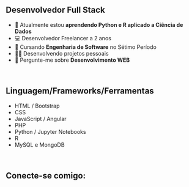 <div>
  <h2>Desenvolvedor Full Stack</h2>
  <ul>
    <li>🌱 Atualmente estou <strong>aprendendo Python e R aplicado a Ciência de Dados</strong></li>
    <li>💻 Desenvolvedor Freelancer a 2 anos</li>
    <li>📝 Cursando <strong>Engenharia de Software</strong> no Sétimo Período</li>
    <li>✍🏻 Desenvolvendo projetos pessoais</li>
    <li>💬 Pergunte-me sobre <strong>Desenvolvimento WEB</strong>  </li>
  </ul>
</div>

<br>

<div>
  <h2>Linguagem/Frameworks/Ferramentas</h2>
  <ul>
    <li>HTML / Bootstrap</li>
    <li>CSS</li>
    <li>JavaScript / Angular</li>
    <li>PHP</li>
    <li>Python / Jupyter Notebooks</li>
    <li>R</li>
    <li>MySQL e MongoDB</li>
  </ul>
</div>

<br>

<div>
  <h2>Conecte-se comigo:  </h2>
  <a><i class="fa-brands fa-linkedin"></i></a>
</div>

